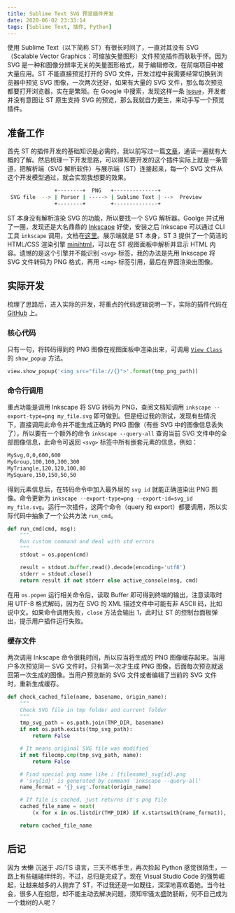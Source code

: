 ```yaml
---
title: Sublime Text SVG 预览插件开发
date: 2020-06-02 23:33:14
tags: [Sublime Text, 插件, Python]
---
```


使用 Sublime Text（以下简称 ST）有很长时间了，一直对其没有 SVG（Scalable Vector Graphics：可缩放矢量图形）文件预览插件而耿耿于怀。因为 SVG 是一种和图像分辨率无关的矢量图形格式，易于编辑修改，在前端项目中被大量应用。ST 不能直接预览打开的 SVG 文件，开发过程中我需要经常切换到浏览器中预览 SVG 图像，一次两次还好，如果有大量的 SVG 文件，那么每次预览都要打开浏览器，实在是繁琐。在 Google 中搜索，发现这样一条 [Issue](https://github.com/sublimehq/sublime_text/issues/556)，开发者并没有意图让 ST 原生支持 SVG 的预览，那么我就自力更生，来动手写一个预览插件。

## 准备工作

首先 ST 的插件开发的基础知识是必需的，我以前写过一篇[文章](https://www.chunqiuyiyu.com/2017/09/sublime-text-plugin-development.html)，通读一遍就有大概的了解。然后梳理一下开发思路，可以得知要开发的这个插件实际上就是一条管道，把解析端（SVG 解析软件）与展示端（ST）连接起来，每一个 SVG 文件从这个开发模型通过，就会实现我想要的效果。

```bash
               +--------+  PNG   +--------------+
 SVG file  --> | Parser | -----> | Sublime Text | -->  Preview
               +--------+        +--------------+
```

ST 本身没有解析渲染 SVG 的功能，所以要找一个 SVG 解析器。Goolge 并试用了一圈，发现还是大名鼎鼎的 [Inkscape](https://inkscape.org/) 好使，安装之后 Inkscape 可以通过 CLI 工具 `inkscape` 调用，文档在[这里](https://wiki.inkscape.org/wiki/index.php/Using_the_Command_Line)。展示端就是 ST 本身，ST 3 提供了一个简洁的 HTML/CSS 渲染引擎 [minihtml](http://www.sublimetext.com/docs/3/minihtml.html)，可以在 ST 视图面板中解析并显示 HTML 内容。遗憾的是这个引擎并不能识别 `<svg>` 标签，我的办法是先用 Inkscape 将 SVG 文件转码为 PNG 格式，再用 `<img>` 标签引用，最后在界面渲染出图像。

## 实际开发

梳理了思路后，进入实际的开发，将重点的代码逻辑说明一下，实际的插件代码在 [GitHub](https://github.com/chunqiuyiyu/sublime-svg-preview) 上。

### 核心代码

只有一句，将转码得到的 PNG 图像在视图面板中渲染出来，可调用 [`View Class`](http://www.sublimetext.com/docs/3/api_reference.html#sublime.View) 的 `show_popup` 方法。 

```python
view.show_popup('<img src="file://{}">'.format(tmp_png_path))
```

### 命令行调用

重点功能是调用 Inkscape 将 SVG 转码为 PNG，查阅文档知调用 `inkscape --export-type=png my_file.svg` 即可做到。但是经过我的测试，发现有些情况下，直接调用此命令并不能生成正确的 PNG 图像（有些 SVG 中的图像信息丢失了），所以要有一个额外的命令 `inkscape --query-all` 查询当前 SVG 文件中的全部图像信息，此命令可返回 `<svg>` 标签中所有嵌套元素的信息，例如：

```bash
MySvg,0,0,600,600
MyGroup,100,100,300,300
MyTriangle,120,120,100,80
MySquare,150,150,50,50
```

得到元素信息后，在转码命令中加入最外层的 `svg id` 就能正确渲染出 PNG 图像。命令更新为 `inkscape --export-type=png --export-id=svg_id my_file.svg`。运行一次插件，这两个命令（query 和 export）都要调用，所以实际代码中抽象了一个公共方法 `run_cmd`。

```python
def run_cmd(cmd, msg):
    """
    Run custom command and deal with std errors
    """
    stdout = os.popen(cmd)

    result = stdout.buffer.read().decode(encoding='utf8')
    stderr = stdout.close()
    return result if not stderr else active_console(msg, cmd)
```

在用 `os.popen` 运行相关命令后，读取 Buffer 即可得到终端的输出，注意读取时用 UTF-8 格式解码，因为在 SVG 的 XML 描述文件中可能有非 ASCII 码，比如说中文。如果命令调用失败，`close` 方法会输出 1，此时让 ST 的控制台面板弹出，提示用户插件运行失败。

### 缓存文件

两次调用 Inkscape 命令很耗时间，所以应当将生成的 PNG 图像缓存起来。当用户多次预览同一 SVG 文件时，只有第一次才生成 PNG 图像，后面每次预览就返回第一次生成的图像。当用户预览新的 SVG 文件或者编辑了当前的 SVG 文件时，重新生成缓存。

```python
def check_cached_file(name, basename, origin_name):
    """
    Check SVG file in tmp folder and current folder
    """
    tmp_svg_path = os.path.join(TMP_DIR, basename)
    if not os.path.exists(tmp_svg_path):
        return False

    # It means original SVG file was modified
    if not filecmp.cmp(tmp_svg_path, name):
        return False

    # Find special png name like : {filename}_svg{id}.png
    # 'svg{id}' is generated by command 'inkscape --query-all'
    name_format = '{}_svg'.format(origin_name)

    # If file is cached, just returns it's png file
    cached_file_name = next(
        (x for x in os.listdir(TMP_DIR) if x.startswith(name_format)), None)

    return cached_file_name
```

## 后记
因为 ~~太懒~~ 沉迷于 JS/TS 语言，三天不练手生，再次捡起 Python 感觉很陌生，一路上有些磕磕绊绊的，不过，总归是完成了。现在 Visual Studio Code 的强势崛起，让越来越多的人抛弃了 ST，不过我还是一如既往，深深地喜欢着她。当今社会，很多人在抱怨，却不能主动去解决问题，须知牢骚太盛防肠断，何不自己成为一个栽树的人呢？

